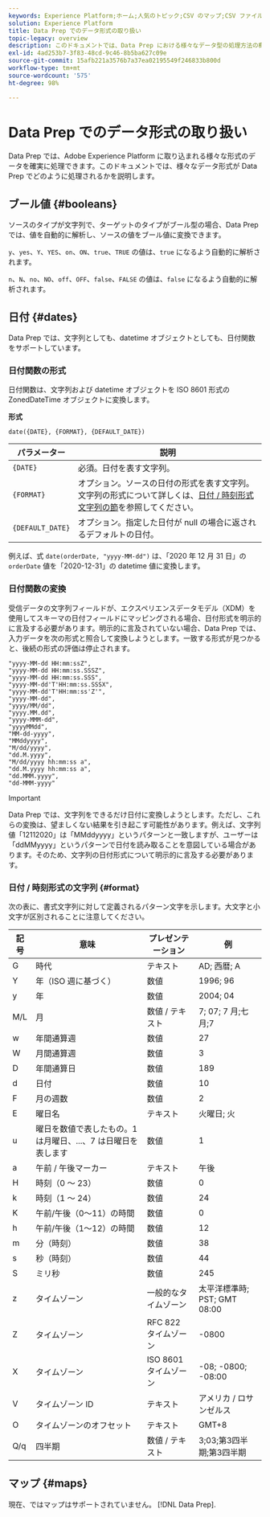 ```yaml
---
keywords: Experience Platform;ホーム;人気のトピック;CSV のマップ;CSV ファイルのマップ;xdm への CSV ファイルのマップ;xdm への CSV のマップ;ui ガイド;マッパー;マッピング;data prep;データ準備;データの準備;
solution: Experience Platform
title: Data Prep でのデータ形式の取り扱い
topic-legacy: overview
description: このドキュメントでは、Data Prep における様々なデータ型の処理方法の概要について説明します。
exl-id: 4ad253b7-3f83-48cd-9c46-8b5ba627c09e
source-git-commit: 15afb221a3576b7a37ea02195549f246833b800d
workflow-type: tm+mt
source-wordcount: '575'
ht-degree: 98%

---
```


# Data Prep でのデータ形式の取り扱い

Data Prep では、Adobe Experience Platform に取り込まれる様々な形式のデータを確実に処理できます。このドキュメントでは、様々なデータ形式が Data Prep でどのように処理されるかを説明します。

## ブール値 {#booleans}

ソースのタイプが文字列で、ターゲットのタイプがブール型の場合、Data Prep では、値を自動的に解析し、ソースの値をブール値に変換できます。

`y`、`yes`、`Y`、`YES`、`on`、`ON`、`true`、`TRUE` の値は、`true` になるよう自動的に解析されます。

`n`、`N`、`no`、`NO`、`off`、`OFF`、`false`、`FALSE` の値は、`false` になるよう自動的に解析されます。

## 日付 {#dates}

Data Prep では、文字列としても、datetime オブジェクトとしても、日付関数をサポートしています。

### 日付関数の形式

日付関数は、文字列および datetime オブジェクトを ISO 8601 形式の ZonedDateTime オブジェクトに変換します。

**形式**

```http
date({DATE}, {FORMAT}, {DEFAULT_DATE})
```

| パラメーター | 説明 |
| --------- | ----------- |
| `{DATE}` | 必須。日付を表す文字列。 |
| `{FORMAT}` | オプション。ソースの日付の形式を表す文字列。文字列の形式について詳しくは、[日付 / 時刻形式文字列の節](#format)を参照してください。 |
| `{DEFAULT_DATE}` | オプション。指定した日付が null の場合に返されるデフォルトの日付。 |

例えば、式 `date(orderDate, "yyyy-MM-dd")` は、「2020 年 12 月 31 日」の `orderDate` 値を「2020-12-31」の datetime 値に変換します。

### 日付関数の変換

受信データの文字列フィールドが、エクスペリエンスデータモデル（XDM）を使用してスキーマの日付フィールドにマッピングされる場合、日付形式を明示的に言及する必要があります。明示的に言及されていない場合、Data Prep では、入力データを次の形式と照合して変換しようとします。一致する形式が見つかると、後続の形式の評価は停止されます。

```console
"yyyy-MM-dd HH:mm:ssZ",
"yyyy-MM-dd HH:mm:ss.SSSZ",
"yyyy-MM-dd HH:mm:ss.SSS",
"yyyy-MM-dd'T'HH:mm:ss.SSSX",
"yyyy-MM-dd'T'HH:mm:ss'Z'",
"yyyy-MM-dd",
"yyyy/MM/dd",
"yyyy.MM.dd",
"yyyy-MMM-dd",
"yyyyMMdd",
"MM-dd-yyyy",
"MMddyyyy",
"M/dd/yyyy",
"dd.M.yyyy",
"M/dd/yyyy hh:mm:ss a",
"dd.M.yyyy hh:mm:ss a",
"dd.MMM.yyyy",
"dd-MMM-yyyy"
```

>[!IMPORTANT]
>
> Data Prep では、文字列をできるだけ日付に変換しようとします。ただし、これらの変換は、望ましくない結果を引き起こす可能性があります。例えば、文字列値「12112020」は「MMddyyyy」というパターンと一致しますが、ユーザーは「ddMMyyyy」というパターンで日付を読み取ることを意図している場合があります。そのため、文字列の日付形式について明示的に言及する必要があります。

### 日付 / 時刻形式の文字列 {#format}

次の表に、書式文字列に対して定義されるパターン文字を示します。大文字と小文字が区別されることに注意してください。

| 記号 | 意味 | プレゼンテーション | 例 |
| ------ | ------- | ------------ | ------- |
| G | 時代 | テキスト | AD; 西暦; A |
| Y | 年（ISO 週に基づく） | 数値 | 1996; 96 |
| y | 年 | 数値 | 2004; 04 |
| M/L | 月 | 数値 / テキスト | 7; 07; 7 月;七月;7 |
| w | 年間通算週 | 数値 | 27 |
| W | 月間通算週 | 数値 | 3 |
| D | 年間通算日 | 数値 | 189 |
| d | 日付 | 数値 | 10 |
| F | 月の週数 | 数値 | 2 |
| E | 曜日名 | テキスト | 火曜日; 火 |
| u | 曜日を数値で表したもの。1 は月曜日、...、7 は日曜日を表します | 数値 | 1 |
| a | 午前 / 午後マーカー | テキスト | 午後 |
| H | 時刻（0 ～ 23） | 数値 | 0 |
| k | 時刻（1 ～ 24） | 数値 | 24 |
| K | 午前/午後（0～11）の時間 | 数値 | 0 |
| h | 午前/午後（1～12）の時間 | 数値 | 12 |
| m | 分（時刻） | 数値 | 38 |
| s | 秒（時刻） | 数値 | 44 |
| S | ミリ秒 | 数値 | 245 |
| z | タイムゾーン | 一般的なタイムゾーン | 太平洋標準時; PST; GMT 08:00 |
| Z | タイムゾーン | RFC 822 タイムゾーン | -0800 |
| X | タイムゾーン | ISO 8601 タイムゾーン | -08; -0800; -08:00 |
| V | タイムゾーン ID | テキスト | アメリカ / ロサンゼルス |
| O | タイムゾーンのオフセット | テキスト | GMT+8 |
| Q/q | 四半期 | 数値 / テキスト | 3;03;第3四半期;第3四半期 |

## マップ {#maps}

現在、ではマップはサポートされていません。 [!DNL Data Prep].
